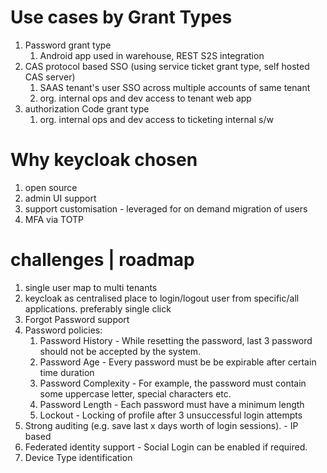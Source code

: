 # Use cases by Grant Types 
1. Password grant type
   1. Android app used in warehouse, REST S2S integration 
2. CAS protocol based SSO (using service ticket grant type, self hosted CAS server)
   1. SAAS tenant's user SSO across multiple accounts of same tenant
   2. org. internal ops and dev access to tenant web app
3. authorization Code grant type
   1. org. internal ops and dev access to ticketing internal s/w 

# Why keycloak chosen
1. open source
2. admin UI support
3. support customisation - leveraged for on demand migration of users
4. MFA via TOTP

# challenges | roadmap
1. single user map to multi tenants
2. keycloak as centralised place to login/logout user from specific/all applications. preferably single click
3. Forgot Password support
4. Password policies:
    1. Password History - While resetting the password, last 3 password should not be accepted by the system.
    2. Password Age - Every password must be be expirable after certain time duration
    3. Password Complexity - For example, the password must contain some uppercase letter, special characters etc.
    4. Password Length - Each password must have a minimum length
    5. Lockout - Locking of profile after 3 unsuccessful login attempts
5. Strong auditing (e.g. save last x days worth of login sessions). - IP based
6. Federated identity support - Social Login can be enabled if required.
7. Device Type identification
